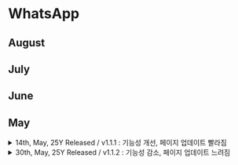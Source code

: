 # WhatsApp

## August

## July

## June&#x20;

## May&#x20;

<details>

<summary>14th, May, 25Y Released / v1.1.1 : 기능성 개선, 페이지 업데이트 빨라짐</summary>

* Major Updates
  * `아티클 배너가 추가되었어요`
* Minor Updates
  * `푸터에 카카오톡이 추가되었어요`
* Fixed bugs&#x20;
  * `뭐가 고쳐졌어요`
* Enhancement plan&#x20;
  * `A (1st iteration of June)`
  * `B (2nd iteration of June)`

</details>

<details>

<summary>30th, May, 25Y Released / v1.1.2 : 기능성 감소, 페이지 업데이트 느려짐</summary>

* Major Updates
  * 아티클 배너가 추가되었어요
* Minor Updates
  * 푸터에 카카오톡이 추가되었어요
* Fixed bugs&#x20;
  * 뭐가 고쳐졌어요
* Enhancement plan&#x20;
  * A (1st iteration of June)
  * B (2nd iteration of June)

</details>
